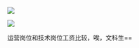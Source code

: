 ![ ](https://pic1.zhimg.com/v2-6226494c9bac45e61f72276726a26d0c_b.png)

![ ](https://pic1.zhimg.com/v2-d151df772c699f038818670863b04880_b.png)

运营岗位和技术岗位工资比较，唉，文科生==
